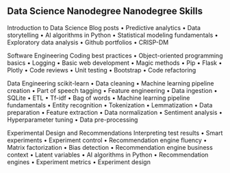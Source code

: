 
<h2>Data Science Nanodegree
Nanodegree Skills</h2>


Introduction to Data Science
Blog posts • Predictive analytics • Data storytelling • AI algorithms in Python • Statistical modeling fundamentals • Exploratory data analysis • Github portfolios • CRISP-DM


Software Engineering
Coding best practices • Object-oriented programming basics • Logging • Basic web development • Magic methods • Pip • Flask • Plotly • Code reviews • Unit testing • Bootstrap • Code refactoring


Data Engineering
scikit-learn • Data cleaning • Machine learning pipeline creation • Part of speech tagging • Feature engineering • Data ingestion • SQLite • ETL • Tf-idf • Bag of words • Machine learning pipeline fundamentals • Entity recognition • Tokenization • Lemmatization • Data preparation • Feature extraction • Data normalization • Sentiment analysis • Hyperparameter tuning • Data pre-processing


Experimental Design and Recommendations
Interpreting test results • Smart experiments • Experiment control • Recommendation engine fluency • Matrix factorization • Bias detection • Recommendation engine business context • Latent variables • AI algorithms in Python • Recommendation engines • Experiment metrics • Experiment design
